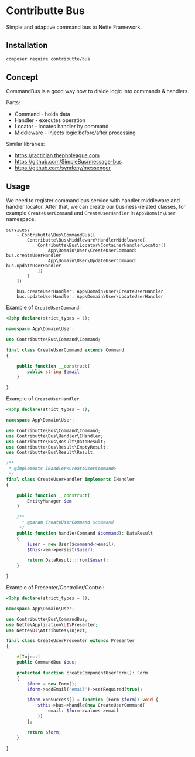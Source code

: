 # Contributte Bus

Simple and adaptive command bus to Nette Framework.

## Installation

```bash
composer require contributte/bus
```

## Concept

CommandBus is a good way how to divide logic into commands & handlers.

Parts:
- Command - holds data
- Handler - executes operation
- Locator - locates handler by command
- Middleware - injects logic before/after processing

Similar libraries:
- https://tactician.thephpleague.com
- https://github.com/SimpleBus/message-bus
- https://github.com/symfony/messenger

## Usage

We need to register command bus service with handler middleware and handler locator. After that,
we can create our business-related classes, for example `CreateUserCommand` and `CreateUserHandler` in `App\Domain\User` namespace.

```neon
services:
    - Contributte\Bus\CommandBus([
        Contributte\Bus\Middleware\HandlerMiddleware(
            Contributte\Bus\Locator\ContainerHandlerLocator([
                App\Domain\User\CreateUserCommand: bus.createUserHandler
                App\Domain\User\UpdateUserCommand: bus.updateUserHandler
            ])
        )
    ])

    bus.createUserHandler: App\Domain\User\CreateUserHandler
    bus.updateUserHandler: App\Domain\User\UpdateUserHandler
```

Example of `CreateUserCommand`:

```php
<?php declare(strict_types = 1);

namespace App\Domain\User;

use Contributte\Bus\Command\Command;

final class CreateUserCommand extends Command
{

    public function __construct(
        public string $email
    }

}
```

Example of `CreateUserHandler`:

```php
<?php declare(strict_types = 1);

namespace App\Domain\User;

use Contributte\Bus\Command\Command;
use Contributte\Bus\Handler\IHandler;
use Contributte\Bus\Result\DataResult;
use Contributte\Bus\Result\EmptyResult;
use Contributte\Bus\Result\Result;

/**
 * @implements IHandler<CreateUserCommand>
 */
final class CreateUserHandler implements IHandler
{

    public function __construct(
        EntityManager $em
    }

    /**
      * @param CreateUserCommand $command
     */
    public function handle(Command $command): DataResult
    {
        $user = new User($command->email);
        $this->em->persist($user);

        return DataResult::from($user);
    }

}
```

Example of Presenter/Controller/Control:

```php
<?php declare(strict_types = 1);

namespace App\Domain\User;

use Contributte\Bus\CommandBus;
use Nette\Application\UI\Presenter;
use Nette\DI\Attributes\Inject;

final class CreateUserPresenter extends Presenter
{

    #[Inject]
    public CommandBus $bus;

    protected function createComponentUserForm(): Form
    {
        $form = new Form();
        $form->addEmail('email')->setRequired(true);

        $form->onSuccess[] = function (Form $form): void {
            $this->bus->handle(new CreateUserCommand(
                email: $form->values->email
            ))
        };

        return $form;
    }

}
```
